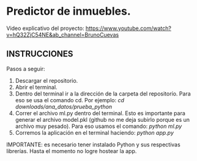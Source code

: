 # Predictor de inmuebles. 

Video explicativo del proyecto: https://www.youtube.com/watch?v=hQ32ZjC54NE&ab_channel=BrunoCuevas

## INSTRUCCIONES
Pasos a seguir: 
1) Descargar el repositorio. 
2) Abrir el terminal. 
3) Dentro del terminal ir a la dirección de la carpeta del repositorío. Para eso se usa el comando cd. Por ejemplo: *cd downloads/ana_datos/prueba_python* 
4) Correr el archivo ml.py dentro del terminal. Esto es importante para generar el archivo model.pkl (github no me deja subirlo porque es un archivo muy pesado). Para eso usamos el comando: *python ml.py*
5) Corremos la aplicación en el terminal haciendo: *python app.py*

IMPORTANTE: es necesario tener instalado Python y sus respectivas librerías. Hasta el momento no logre hostear la app. 
